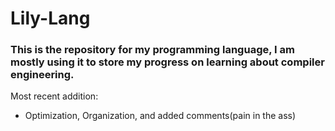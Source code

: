 <h1>Lily-Lang</h1>
<h3>This is the repository for my programming language, I am mostly using it to store my progress on learning about compiler engineering.</h3>

Most recent addition:
  - Optimization, Organization, and added comments(pain in the ass)
